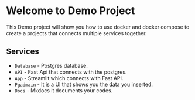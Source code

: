 # Welcome to Demo Project

This Demo project will show you how to use docker and docker compose to create a projects that connects multiple services together.

## Services

* `Database` - Postgres database.
* `API` - Fast Api that connects with the postgres.
* `App` - Streamlit which connects with Fast API.
* `Pgadmain` - It is a UI that shows you the data you inserted.
* `Docs` - Mkdocs it documents your codes.

